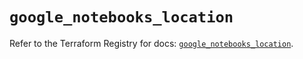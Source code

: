 # `google_notebooks_location`

Refer to the Terraform Registry for docs: [`google_notebooks_location`](https://registry.terraform.io/providers/hashicorp/google-beta/6.34.1/docs/resources/google_notebooks_location).

